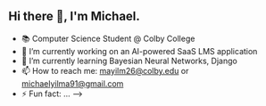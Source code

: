 ## Hi there 👋, I'm Michael.


- 📚 Computer Science Student @ Colby College
- 🔭 I’m currently working on an AI-powered SaaS LMS application 
- 🌱 I’m currently learning Bayesian Neural Networks, Django
- 📫 How to reach me: mayilm26@colby.edu or michaelyilma91@gmail.com
- ⚡ Fun fact: ...
-->
